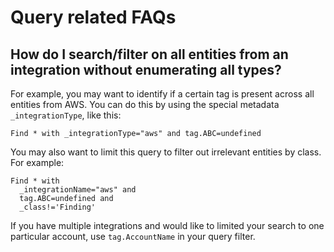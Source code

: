 # Query related FAQs

## How do I search/filter on all entities from an integration without enumerating all types?

For example, you may want to identify if a certain tag is present across all
entities from AWS. You can do this by using the special metadata
`_integrationType`, like this:

```j1ql
Find * with _integrationType="aws" and tag.ABC=undefined
```

You may also want to limit this query to filter out irrelevant entities by class.
For example:

```j1ql
Find * with
  _integrationName="aws" and
  tag.ABC=undefined and
  _class!='Finding'
```

If you have multiple integrations and would like to limited your search to one
particular account, use `tag.AccountName` in your query filter.
